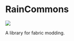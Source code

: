 # RainCommons
[![](https://jitpack.io/v/AmemiyaSigure/RainCommons.svg)](https://jitpack.io/#AmemiyaSigure/RainCommons)  

A library for fabric modding.
